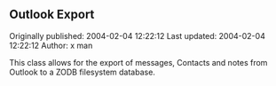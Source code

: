 ## Outlook Export 
Originally published: 2004-02-04 12:22:12 
Last updated: 2004-02-04 12:22:12 
Author: x man 
 
This class allows for the export of messages, Contacts and notes from Outlook to a ZODB filesystem database.